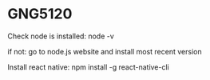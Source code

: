 # GNG5120



Check node is installed: node -v

if not: go to node.js website and install most recent version

Install react native: npm install -g react-native-cli


